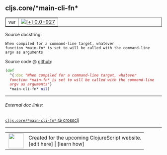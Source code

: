 ## cljs.core/\*main-cli-fn\*



 <table border="1">
<tr>
<td>var</td>
<td><a href="https://github.com/cljsinfo/cljs-api-docs/tree/0.0-927"><img valign="middle" alt="[+] 0.0-927" title="Added in 0.0-927" src="https://img.shields.io/badge/+-0.0--927-lightgrey.svg"></a> </td>
</tr>
</table>







Source docstring:

```
When compiled for a command-line target, whatever
function *main-fn* is set to will be called with the command-line
argv as arguments
```


Source code @ [github](https://github.com/clojure/clojurescript/blob/r1978/src/cljs/cljs/core.cljs#L99-L103):

```clj
(def
  ^{:doc "When compiled for a command-line target, whatever
  function *main-fn* is set to will be called with the command-line
  argv as arguments"}
  *main-cli-fn* nil)
```

<!--
Repo - tag - source tree - lines:

 <pre>
clojurescript @ r1978
└── src
    └── cljs
        └── cljs
            └── <ins>[core.cljs:99-103](https://github.com/clojure/clojurescript/blob/r1978/src/cljs/cljs/core.cljs#L99-L103)</ins>
</pre>

-->

---



###### External doc links:

[`cljs.core/*main-cli-fn*` @ crossclj](http://crossclj.info/fun/cljs.core.cljs/*main-cli-fn*.html)<br>

---

 <table>
<tr><td>
<img valign="middle" align="right" width="48px" src="http://i.imgur.com/Hi20huC.png">
</td><td>
Created for the upcoming ClojureScript website.<br>
[edit here] | [learn how]
</td></tr></table>

[edit here]:https://github.com/cljsinfo/cljs-api-docs/blob/master/cljsdoc/cljs.core/STARmain-cli-fnSTAR.cljsdoc
[learn how]:https://github.com/cljsinfo/cljs-api-docs/wiki/cljsdoc-files

<!--

This information was too distracting to show to readers, but I'll leave it
commented here since it is helpful to:

- pretty-print the data used to generate this document
- and show how to retrieve that data



The API data for this symbol:

```clj
{:ns "cljs.core",
 :name "*main-cli-fn*",
 :docstring "When compiled for a command-line target, whatever\nfunction *main-fn* is set to will be called with the command-line\nargv as arguments",
 :type "var",
 :source {:code "(def\n  ^{:doc \"When compiled for a command-line target, whatever\n  function *main-fn* is set to will be called with the command-line\n  argv as arguments\"}\n  *main-cli-fn* nil)",
          :title "Source code",
          :repo "clojurescript",
          :tag "r1978",
          :filename "src/cljs/cljs/core.cljs",
          :lines [99 103]},
 :full-name "cljs.core/*main-cli-fn*",
 :full-name-encode "cljs.core/STARmain-cli-fnSTAR",
 :history [["+" "0.0-927"]]}

```

Retrieve the API data for this symbol:

```clj
;; from Clojure REPL
(require '[clojure.edn :as edn])
(-> (slurp "https://raw.githubusercontent.com/cljsinfo/cljs-api-docs/catalog/cljs-api.edn")
    (edn/read-string)
    (get-in [:symbols "cljs.core/*main-cli-fn*"]))
```

-->
